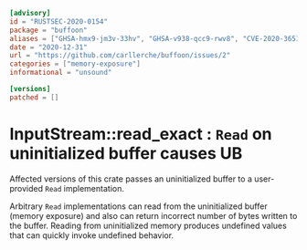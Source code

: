 ```toml
[advisory]
id = "RUSTSEC-2020-0154"
package = "buffoon"
aliases = ["GHSA-hmx9-jm3v-33hv", "GHSA-v938-qcc9-rwv8", "CVE-2020-36512"]
date = "2020-12-31"
url = "https://github.com/carllerche/buffoon/issues/2"
categories = ["memory-exposure"]
informational = "unsound"

[versions]
patched = []
```

# InputStream::read_exact : `Read` on uninitialized buffer causes UB

Affected versions of this crate passes an uninitialized buffer to a user-provided `Read` implementation.

Arbitrary `Read` implementations can read from the uninitialized buffer (memory exposure) and also can return incorrect number of bytes written to the buffer.
Reading from uninitialized memory produces undefined values that can quickly invoke undefined behavior.
